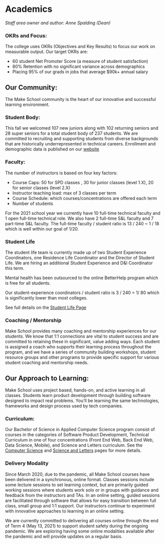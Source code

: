 # Academics

*Staff area owner and author: Anne Spalding (Dean)*

### OKRs and Focus:

The college uses OKRs (Objectives and Key Results) to focus our work on measurable output. Our target OKRs are:
- 60 student Net Promoter Score (a measure of student satisfaction)
- 80% Retention with no significant variance across demographics
- Placing 95% of our grads in jobs that average $90k+ annual salary


## Our Community:
The Make School community is the heart of our innovative and successful learning environment.  


### Student Body:
This fall we welcomed 107 new juniors along with 102 returning seniors and 28 super seniors for a total student body of 237 students.  We are committed to recruiting and supporting students from diverse backgrounds that are historically underrepresented in technical careers.  Enrollment and demographic data is published on our [website](https://www.makeschool.com/computer-science-degree/outcomes/data)


### Faculty:
The number of instructors is based on four key factors:
   - Course Caps: 50 for SPD classes , 30 for junior classes (level 1.X), 20 for senior classes (level 2.X)
   - Instructor teaching load: max of 3 classes per term
   - Course Schedule: which courses/concentrations are offered each term
   - Number of students

For the 2021 school year we currently have 10 full-time technical faculty and 1 open full-time technical role.  We also have 2 full-time S&L faculty and 7 part-time S&L faculty.  The full-time faculty / student ratio is 13 / 240 ~ 1 / 18 which is well within our goal of 1/20.


### Student Life
The student life team is currently made up of two Student Experience Coordinators, one Residence Life Coordinator and the Director of Student Life.  We are hiring an additional Student Experience and D&I Coordinator this term.  

Mental health has been outsourced to the online BetterHelp program which is free for all students.  

Our student-experience coordinators / student ratio is 3 / 240 = 1/ 80 which is significantly lower than most colleges.  

See full details on the [Student Life Page](https://github.com/MakeSchool/institutional-plan/blob/master/student-affairs/student-life.md)

### Coaching / Mentorship
Make School provides many coaching and mentorship experiences for our students.  We know that 1:1 connections are vital to student success and are committed to retaining these in significant, value adding ways.   Each student is assigned a coach who supports their learning process throughout the program, and we have a series of community building workshops, student resource groups and other programs to provide specific support for various student coaching and mentorship needs.


## Our Approach to Learning:
Make School uses project based, hands-on, and active learning in all classes. Students learn product development through building software designed to impact real problems. You’ll be learning the same technologies, frameworks and design process used by tech companies.  

### Curriculum:
Our Bachelor of Science in Applied Computer Science program consist of courses in the categories of Software Product Development, Technical Curriculum in one of four concentrations (Front End Web, Back End Web, Data Science, Mobile), and Science and Letters curriculum.  See the [Computer Science](https://github.com/MakeSchool/institutional-plan/blob/master/academics/computer-science.md) and [Science and Letters](https://github.com/MakeSchool/institutional-plan/blob/master/academics/sciences-and-letters.md) pages for more details.

### Delivery Modality
Since March 2020, due to the pandemic, all Make School courses have been delivered in a synchronous, online format.  Classes sessions include some lecture sessions to set learning context, but are primarily guided working sessions where students work solo or in groups with guidance and feedback from the instructors and TAs.  In an online setting, guided sessions are facilitated through software that allows for easy transition between full class, small group and 1:1 support.  Our instructors continue to experiment with innovative approaches to learning in an online setting.

We are currently committed to delivering all courses online through the end of Term 4 (May 13, 2021) to support student safety during the ongoing pandemic.  We are exploring having some online modalities available after the pandemic and will provide updates on a regular basis.
